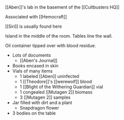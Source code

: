 [[Aben]]'s lab in the basement of the [[Cultbusters HQ]]

Associated with [[Hemocraft]]

[[Siri]] is usually found here

Island in the middle of the room.
Tables line the wall. 

Oil container tipped over with blood residue.

- Lots of documents
	- [[Aben's Journal]]
- Books encased in skin
- Vials of many items
	- 1 labeled [[Aben]] uninfected
	- 1 [[Theodore]]'s [[werewolf]] blood
	- 1  [[Blight of the Withering Guardian]] vial
	- 1 congealed [[Mutagen 2]] biomass
	- 3 [[Mutagen 2]] samples
- Jar filled with dirt and a plant
	- Snapdragon flower
- 3 bodies on the table